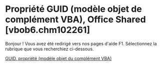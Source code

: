 
# Propriété GUID (modèle objet de complément VBA), Office Shared [vbob6.chm102261]

Bonjour ! Vous avez été redirigé vers nos pages d'aide F1. Sélectionnez la rubrique que vous recherchiez ci-dessous.

[GUID, propriété (modèle objet du complément VBA)](http://msdn.microsoft.com/library/a41a6b05-8883-c7f3-0cb3-06c60e99d428%28Office.15%29.aspx)
